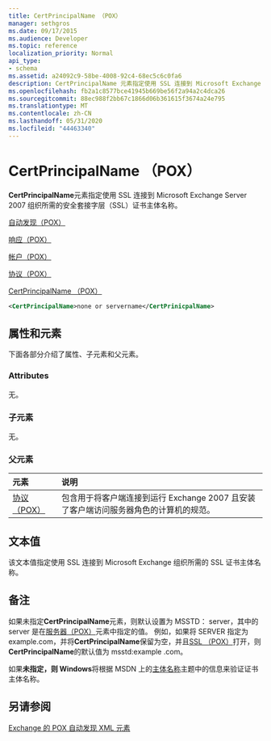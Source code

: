 ```yaml
---
title: CertPrincipalName （POX）
manager: sethgros
ms.date: 09/17/2015
ms.audience: Developer
ms.topic: reference
localization_priority: Normal
api_type:
- schema
ms.assetid: a24092c9-58be-4008-92c4-68ec5c6c0fa6
description: CertPrincipalName 元素指定使用 SSL 连接到 Microsoft Exchange Server 2007 组织所需的安全套接字层（SSL）证书主体名称。
ms.openlocfilehash: fb2a1c8577bce41945b669be56f2a94a2c4dca26
ms.sourcegitcommit: 88ec988f2bb67c1866d06b361615f3674a24e795
ms.translationtype: MT
ms.contentlocale: zh-CN
ms.lasthandoff: 05/31/2020
ms.locfileid: "44463340"
---
```

# <a name="certprincipalname-pox"></a>CertPrincipalName （POX）

**CertPrincipalName**元素指定使用 SSL 连接到 Microsoft Exchange Server 2007 组织所需的安全套接字层（SSL）证书主体名称。 
  
[自动发现（POX）](autodiscover-pox.md)
  
[响应（POX）](response-pox.md)
  
[帐户（POX）](account-pox.md)
  
[协议（POX）](protocol-pox.md)
  
[CertPrincipalName （POX）](certprincipalname-pox.md)
  
```xml
<CertPrincipalName>none or servername</CertPrinicpalName>
```

## <a name="attributes-and-elements"></a>属性和元素

下面各部分介绍了属性、子元素和父元素。
  
### <a name="attributes"></a>Attributes

无。
  
### <a name="child-elements"></a>子元素

无。
  
### <a name="parent-elements"></a>父元素

|**元素**|**说明**|
|:-----|:-----|
|[协议（POX）](protocol-pox.md) <br/> |包含用于将客户端连接到运行 Exchange 2007 且安装了客户端访问服务器角色的计算机的规范。  <br/> |
   
## <a name="text-value"></a>文本值

该文本值指定使用 SSL 连接到 Microsoft Exchange 组织所需的 SSL 证书主体名称。
  
## <a name="remarks"></a>备注

如果未指定**CertPrincipalName**元素，则默认设置为 MSSTD： server，其中的 server 是在[服务器（POX）](server-pox.md)元素中指定的值。 例如，如果将 SERVER 指定为 example.com，并将**CertPrincipalName**保留为空，并且[SSL （POX）](ssl-pox.md)打开，则**CertPrincipalName**的默认值为 msstd:example .com。 
  
如果**未指定，则 Windows**将根据 MSDN 上的[主体名称](https://go.microsoft.com/fwlink/?LinkId=93417)主题中的信息来验证证书主体名称。 
  
## <a name="see-also"></a>另请参阅



[Exchange 的 POX 自动发现 XML 元素](pox-autodiscover-xml-elements-for-exchange.md)

